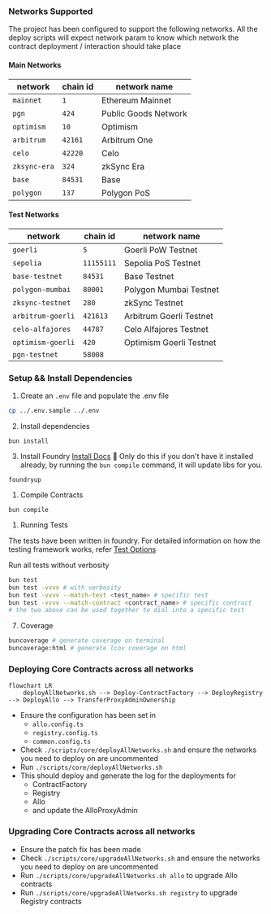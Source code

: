 ### Networks Supported

The project has been configured to support the following networks.
All the deploy scripts will expect network param to know which network the contract deployment / interaction should take place

#### Main Networks

| network            | chain id | network name |
|--------------------|--|--------------------|
| `mainnet`     | `1`  | Ethereum Mainnet    |
| `pgn`    | `424`  | Public Goods Network    |
| `optimism` | `10` | Optimism |
| `arbitrum`   | `42161` | Arbitrum One   |
| `celo`   | `42220` | Celo   |
| `zksync-era`  | `324` | zkSync Era  |
| `base`    | `84531`  | Base  |
| `polygon`    | `137`  | Polygon PoS  |

#### Test Networks

| network            | chain id | network name       |
|--------------------|--|--------------------|
| `goerli`          | `5`  | Goerli PoW Testnet |
| `sepolia`          | `11155111`  | Sepolia PoS Testnet |
| `base-testnet`          | `84531`  | Base Testnet  |
| `polygon-mumbai`          | `80001`  | Polygon Mumbai Testnet |
| `zksync-testnet`         | `280`  | zkSync Testnet  |
| `arbitrum-goerli` | `421613` | Arbitrum Goerli Testnet |
| `celo-alfajores`   | `44787` | Celo Alfajores Testnet   |
| `optimism-goerli`   | `420` | Optimism Goerli Testnet  |
| `pgn-testnet`   | `58008` |    |

### Setup && Install Dependencies

1. Create an `.env` file and populate the .env file
```sh
cp ../.env.sample ../.env
```

2. Install dependencies
```shell
bun install
```

3. Install Foundry [Install Docs](https://book.getfoundry.sh/getting-started/installation)
   🤚 Only do this if you don't have it installed already, by running the `bun compile`
   command, it will update libs for you.
```shell
foundryup
```

1. Compile Contracts
```shell
bun compile
```

1. Running Tests

The tests have been written in foundry.
For detailed information on how the testing framework works, refer [Test Options](https://book.getfoundry.sh/reference/forge/forge-test#test-options)

Run all tests without verbosity
```bash
bun test
bun test -vvvv # with verbosity
bun test -vvvv --match-test <test_name> # specific test
bun test -vvvv --match-contract <contract_name> # specific contract
# the two above can be used together to dial into a specific test
```

7. Coverage

```bash
buncoverage # generate coverage on terminal
buncoverage:html # generate lcov coverage on html
```

### Deploying Core Contracts across all networks

```mermaid
flowchart LR
    deployAllNetworks.sh --> Deploy-ContractFactory --> DeployRegistry --> DeployAllo --> TransferProxyAdminOwnership
```

- Ensure the configuration has been set in 
   - `allo.config.ts`
   - `registry.config.ts`
   - `common.config.ts`
- Check `./scripts/core/deployAllNetworks.sh` and ensure the networks you need to deploy on are uncommented
- Run `./scripts/core/deployAllNetworks.sh`
- This should deploy and generate the log for the deployments for 
   - ContractFactory
   - Registry
   - Allo
   - and update the AlloProxyAdmin 


### Upgrading Core Contracts across all networks

- Ensure the patch fix has been made
- Check `./scripts/core/upgradeAllNetworks.sh` and ensure the networks you need to deploy on are uncommented
- Run `./scripts/core/upgradeAllNetworks.sh allo` to upgrade Allo contracts
- Run `./scripts/core/upgradeAllNetworks.sh registry` to upgrade Registry contracts
